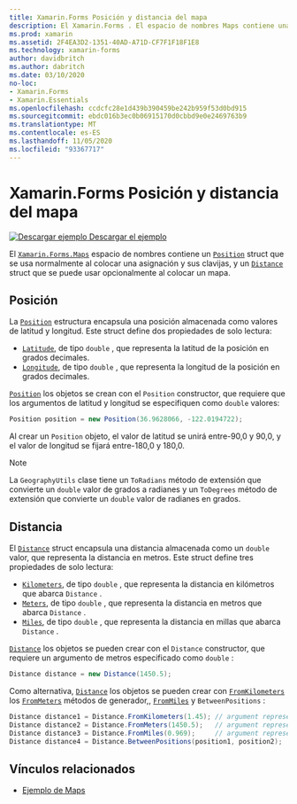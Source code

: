 ```yaml
---
title: Xamarin.Forms Posición y distancia del mapa
description: El Xamarin.Forms . El espacio de nombres Maps contiene una estructura position que se usa normalmente al colocar una asignación y sus clavijas, y una estructura de distancia que se puede usar opcionalmente al colocar un mapa.
ms.prod: xamarin
ms.assetid: 2F4EA3D2-1351-40AD-A71D-CF7F1F18F1E8
ms.technology: xamarin-forms
author: davidbritch
ms.author: dabritch
ms.date: 03/10/2020
no-loc:
- Xamarin.Forms
- Xamarin.Essentials
ms.openlocfilehash: ccdcfc28e1d439b390459be242b959f53d0bd915
ms.sourcegitcommit: ebdc016b3ec0b06915170d0cbbd9e0e2469763b9
ms.translationtype: MT
ms.contentlocale: es-ES
ms.lasthandoff: 11/05/2020
ms.locfileid: "93367717"
---
```

# <a name="xamarinforms-map-position-and-distance"></a>Xamarin.Forms Posición y distancia del mapa

[![Descargar ejemplo](~/media/shared/download.png) Descargar el ejemplo](/samples/xamarin/xamarin-forms-samples/workingwithmaps)

El [`Xamarin.Forms.Maps`](xref:Xamarin.Forms.Maps) espacio de nombres contiene un [`Position`](xref:Xamarin.Forms.Maps.Position) struct que se usa normalmente al colocar una asignación y sus clavijas, y un [`Distance`](xref:Xamarin.Forms.Maps.Distance) struct que se puede usar opcionalmente al colocar un mapa.

## <a name="position"></a>Posición

La [`Position`](xref:Xamarin.Forms.Maps.Position) estructura encapsula una posición almacenada como valores de latitud y longitud. Este struct define dos propiedades de solo lectura:

- [`Latitude`](xref:Xamarin.Forms.Maps.Position.Latitude), de tipo `double` , que representa la latitud de la posición en grados decimales.
- [`Longitude`](xref:Xamarin.Forms.Maps.Position.Longitude), de tipo `double` , que representa la longitud de la posición en grados decimales.

[`Position`](xref:Xamarin.Forms.Maps.Position) los objetos se crean con el `Position` constructor, que requiere que los argumentos de latitud y longitud se especifiquen como `double` valores:

```csharp
Position position = new Position(36.9628066, -122.0194722);
```

Al crear un `Position` objeto, el valor de latitud se unirá entre-90,0 y 90,0, y el valor de longitud se fijará entre-180,0 y 180,0.

> [!NOTE]
> La `GeographyUtils` clase tiene un `ToRadians` método de extensión que convierte un `double` valor de grados a radianes y un `ToDegrees` método de extensión que convierte un `double` valor de radianes en grados.

## <a name="distance"></a>Distancia

El [`Distance`](xref:Xamarin.Forms.Maps.Distance) struct encapsula una distancia almacenada como un `double` valor, que representa la distancia en metros. Este struct define tres propiedades de solo lectura:

- [`Kilometers`](xref:Xamarin.Forms.Maps.Distance.Kilometers), de tipo `double` , que representa la distancia en kilómetros que abarca `Distance` .
- [`Meters`](xref:Xamarin.Forms.Maps.Distance.Meters), de tipo `double` , que representa la distancia en metros que abarca `Distance` .
- [`Miles`](xref:Xamarin.Forms.Maps.Distance.Miles), de tipo `double` , que representa la distancia en millas que abarca `Distance` .

[`Distance`](xref:Xamarin.Forms.Maps.Distance) los objetos se pueden crear con el `Distance` constructor, que requiere un argumento de metros especificado como `double` :

```csharp
Distance distance = new Distance(1450.5);
```

Como alternativa, [`Distance`](xref:Xamarin.Forms.Maps.Distance) los objetos se pueden crear con [`FromKilometers`](xref:Xamarin.Forms.Maps.Distance.FromKilometers*) los [`FromMeters`](xref:Xamarin.Forms.Maps.Distance.FromMeters*) métodos de generador,, [`FromMiles`](xref:Xamarin.Forms.Maps.Distance.FromMiles*) y `BetweenPositions` :

```csharp
Distance distance1 = Distance.FromKilometers(1.45); // argument represents the number of kilometers
Distance distance2 = Distance.FromMeters(1450.5);   // argument represents the number of meters
Distance distance3 = Distance.FromMiles(0.969);     // argument represents the number of miles
Distance distance4 = Distance.BetweenPositions(position1, position2);
```

## <a name="related-links"></a>Vínculos relacionados

- [Ejemplo de Maps](/samples/xamarin/xamarin-forms-samples/workingwithmaps)